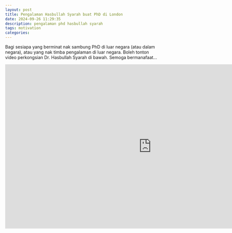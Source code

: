 ```yaml
---
layout: post
title: Pengalaman Hasbullah Syarah buat PhD di London
date: 2024-09-26 11:29:35
description: pengalaman phd hasbullah syarah
tags: motivation
categories:
---
```


Bagi sesiapa yang berminat nak sambung PhD di luar negara (atau dalam negara), atau yang nak timba pengalaman di luar negara. Boleh tonton video perkongsian Dr. Hasbullah Syarah di bawah. Semoga bermanafaat...

<iframe width="942" height="530" src="https://www.youtube.com/embed/X2x5khpNIH4" title="Saya Buat PhD Di London" frameborder="0" allow="accelerometer; autoplay; clipboard-write; encrypted-media; gyroscope; picture-in-picture; web-share" referrerpolicy="strict-origin-when-cross-origin" allowfullscreen></iframe>

